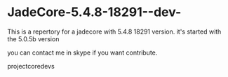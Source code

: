 JadeCore-5.4.8-18291--dev-
==========================

This is a repertory for a jadecore with 5.4.8 18291 version. it's started with the 5.0.5b version

you can contact me in skype if you want contribute.

projectcoredevs
